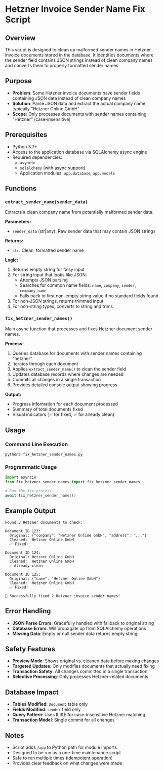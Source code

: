 <!--
This documentation was auto-generated by Claude on 2025-05-31T15-53-36.
Source file: ./fix_hetzner_sender_names.py
-->

# Hetzner Invoice Sender Name Fix Script

## Overview

This script is designed to clean up malformed sender names in Hetzner invoice documents stored in the database. It identifies documents where the sender field contains JSON strings instead of clean company names and converts them to properly formatted sender names.

## Purpose

- **Problem**: Some Hetzner invoice documents have sender fields containing JSON data instead of clean company names
- **Solution**: Parse JSON data and extract the actual company name, typically "Hetzner Online GmbH"
- **Scope**: Only processes documents with sender names containing "Hetzner" (case-insensitive)

## Prerequisites

- Python 3.7+
- Access to the application database via SQLAlchemy async engine
- Required dependencies:
  - `asyncio`
  - `sqlalchemy` (with async support)
  - Application modules: `app.database`, `app.models`

## Functions

### `extract_sender_name(sender_data)`

Extracts a clean company name from potentially malformed sender data.

**Parameters:**
- `sender_data` (str|any): Raw sender data that may contain JSON strings

**Returns:**
- `str`: Clean, formatted sender name

**Logic:**
1. Returns empty string for falsy input
2. For string input that looks like JSON:
   - Attempts JSON parsing
   - Searches for common name fields: `name`, `company`, `sender`, `company_name`
   - Falls back to first non-empty string value if no standard fields found
3. For non-JSON strings, returns trimmed input
4. For non-string types, converts to string and trims

### `fix_hetzner_sender_names()`

Main async function that processes and fixes Hetzner document sender names.

**Process:**
1. Queries database for documents with sender names containing "hetzner"
2. Iterates through each document
3. Applies `extract_sender_name()` to clean the sender field
4. Updates database records where changes are needed
5. Commits all changes in a single transaction
6. Provides detailed console output showing progress

**Output:**
- Progress information for each document processed
- Summary of total documents fixed
- Visual indicators (✅ for fixed, ✓ for already clean)

## Usage

### Command Line Execution

```bash
python3 fix_hetzner_sender_names.py
```

### Programmatic Usage

```python
import asyncio
from fix_hetzner_sender_names import fix_hetzner_sender_names

# Run the fix process
await fix_hetzner_sender_names()
```

## Example Output

```
Found 3 Hetzner documents to check:

Document ID 123:
  Original: {"company": "Hetzner Online GmbH", "address": "..."}
  Cleaned:  Hetzner Online GmbH
  ✅ Fixed!

Document ID 124:
  Original: Hetzner Online GmbH
  Cleaned:  Hetzner Online GmbH
  ✓ Already clean

Document ID 125:
  Original: {"name": "Hetzner Online GmbH"}
  Cleaned:  Hetzner Online GmbH
  ✅ Fixed!

🎉 Successfully fixed 2 Hetzner invoice sender names!
```

## Error Handling

- **JSON Parse Errors**: Gracefully handled with fallback to original string
- **Database Errors**: Will propagate up from SQLAlchemy operations
- **Missing Data**: Empty or null sender data returns empty string

## Safety Features

- **Preview Mode**: Shows original vs. cleaned data before making changes
- **Targeted Updates**: Only modifies documents that actually need fixing
- **Transaction Safety**: All changes committed in a single transaction
- **Selective Processing**: Only processes Hetzner-related documents

## Database Impact

- **Tables Modified**: `Document` table only
- **Fields Modified**: `sender` field only
- **Query Pattern**: Uses ILIKE for case-insensitive Hetzner matching
- **Transaction Model**: Single commit for all changes

## Notes

- Script adds `/app` to Python path for module imports
- Designed to be run as a one-time maintenance script
- Safe to run multiple times (idempotent operation)
- Provides clear feedback on what changes were made
